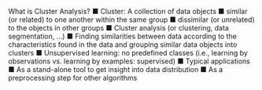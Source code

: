What is Cluster Analysis?
■ Cluster: A collection of data objects
■ similar (or related) to one another within the same group
■ dissimilar (or unrelated) to the objects in other groups
■ Cluster analysis (or clustering, data segmentation, ...)
■ Finding similarities between data according to the
characteristics found in the data and grouping similar data
objects into clusters
■ Unsupervised learning: no predefined classes (i.e., learning by
observations vs. learning by examples: supervised)
■ Typical applications
■ As a stand-alone tool to get insight into data distribution
■ As a preprocessing step for other algorithms